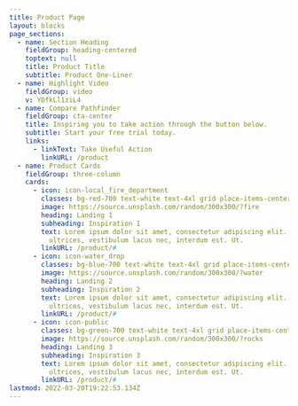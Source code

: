 ```yaml
---
title: Product Page
layout: blocks
page_sections:
  - name: Section Heading
    fieldGroup: heading-centered
    toptext: null
    title: Product Title
    subtitle: Product One-Liner
  - name: Highlight Video
    fieldGroup: video
    v: YDfkLl1ziL4
  - name: Compare Pathfinder
    fieldGroup: cta-center
    title: Inspiring you to take action through the button below.
    subtitle: Start your free trial today.
    links:
      - linkText: Take Useful Action
        linkURL: /product
  - name: Product Cards
    fieldGroup: three-column
    cards:
      - icon: icon-local_fire_department
        classes: bg-red-700 text-white text-4xl grid place-items-center h-12 w-12
        image: https://source.unsplash.com/random/300x300/?fire
        heading: Landing 1
        subheading: Inspiration 1
        text: Lorem ipsum dolor sit amet, consectetur adipiscing elit. Sed quis quam
          ultrices, vestibulum lacus nec, interdum est. Ut.
        linkURL: /product/#
      - icon: icon-water_drop
        classes: bg-blue-700 text-white text-4xl grid place-items-center h-12 w-12
        image: https://source.unsplash.com/random/300x300/?water
        heading: Landing 2
        subheading: Inspiration 2
        text: Lorem ipsum dolor sit amet, consectetur adipiscing elit. Sed quis quam
          ultrices, vestibulum lacus nec, interdum est. Ut.
        linkURL: /product/#
      - icon: icon-public
        classes: bg-green-700 text-white text-4xl grid place-items-center h-12 w-12
        image: https://source.unsplash.com/random/300x300/?rocks
        heading: Landing 3
        subheading: Inspiration 3
        text: Lorem ipsum dolor sit amet, consectetur adipiscing elit. Sed quis quam
          ultrices, vestibulum lacus nec, interdum est. Ut.
        linkURL: /product/#
lastmod: 2022-03-20T19:22:53.134Z
---
```

